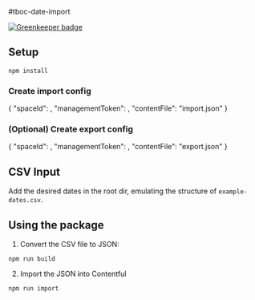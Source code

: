 #tboc-date-import

[![Greenkeeper badge](https://badges.greenkeeper.io/the-business-of-cities/tboc-date-import.svg)](https://greenkeeper.io/)

## Setup

`npm install`

### Create import config

{
  "spaceId": <space id>,
  "managementToken": <management token>,
  "contentFile": "import.json"
}

### (Optional) Create export config
{
  "spaceId": <space id>,
  "managementToken": <management token>,
  "contentFile": "export.json"
}

## CSV Input

Add the desired dates in the root dir, emulating the structure of `example-dates.csv`.

## Using the package

1) Convert the CSV file to JSON:

`npm run build`

2) Import the JSON into Contentful

`npm run import`